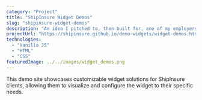 ```yaml
---
category: "Project"
title: "ShipInsure Widget Demos"
slug: "shipinsure-widget-demos"
description: "An idea I pitched to, then built for, one of my employers. One of ShipInsure's core product is a widget. This site allows clients to view and customize any version of the widget."
projectUrl: "https://shipinsure.github.io/demo-widgets/widget-demos.html"
technologies: 
  - "Vanilla JS"
  - "HTML"
  - "CSS"
featuredImage: ../../images/widget_demos.png
---
```


This demo site showcases customizable widget solutions for ShipInsure clients, allowing them to visualize and configure the widget to their specific needs.

